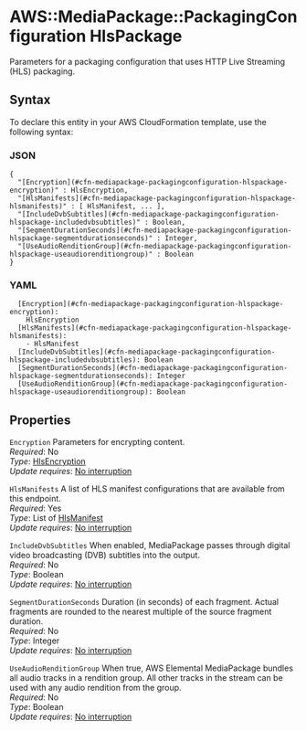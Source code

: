 # AWS::MediaPackage::PackagingConfiguration HlsPackage<a name="aws-properties-mediapackage-packagingconfiguration-hlspackage"></a>

Parameters for a packaging configuration that uses HTTP Live Streaming \(HLS\) packaging\.

## Syntax<a name="aws-properties-mediapackage-packagingconfiguration-hlspackage-syntax"></a>

To declare this entity in your AWS CloudFormation template, use the following syntax:

### JSON<a name="aws-properties-mediapackage-packagingconfiguration-hlspackage-syntax.json"></a>

```
{
  "[Encryption](#cfn-mediapackage-packagingconfiguration-hlspackage-encryption)" : HlsEncryption,
  "[HlsManifests](#cfn-mediapackage-packagingconfiguration-hlspackage-hlsmanifests)" : [ HlsManifest, ... ],
  "[IncludeDvbSubtitles](#cfn-mediapackage-packagingconfiguration-hlspackage-includedvbsubtitles)" : Boolean,
  "[SegmentDurationSeconds](#cfn-mediapackage-packagingconfiguration-hlspackage-segmentdurationseconds)" : Integer,
  "[UseAudioRenditionGroup](#cfn-mediapackage-packagingconfiguration-hlspackage-useaudiorenditiongroup)" : Boolean
}
```

### YAML<a name="aws-properties-mediapackage-packagingconfiguration-hlspackage-syntax.yaml"></a>

```
  [Encryption](#cfn-mediapackage-packagingconfiguration-hlspackage-encryption): 
    HlsEncryption
  [HlsManifests](#cfn-mediapackage-packagingconfiguration-hlspackage-hlsmanifests): 
    - HlsManifest
  [IncludeDvbSubtitles](#cfn-mediapackage-packagingconfiguration-hlspackage-includedvbsubtitles): Boolean
  [SegmentDurationSeconds](#cfn-mediapackage-packagingconfiguration-hlspackage-segmentdurationseconds): Integer
  [UseAudioRenditionGroup](#cfn-mediapackage-packagingconfiguration-hlspackage-useaudiorenditiongroup): Boolean
```

## Properties<a name="aws-properties-mediapackage-packagingconfiguration-hlspackage-properties"></a>

`Encryption`  <a name="cfn-mediapackage-packagingconfiguration-hlspackage-encryption"></a>
Parameters for encrypting content\.  
*Required*: No  
*Type*: [HlsEncryption](aws-properties-mediapackage-packagingconfiguration-hlsencryption.md)  
*Update requires*: [No interruption](https://docs.aws.amazon.com/AWSCloudFormation/latest/UserGuide/using-cfn-updating-stacks-update-behaviors.html#update-no-interrupt)

`HlsManifests`  <a name="cfn-mediapackage-packagingconfiguration-hlspackage-hlsmanifests"></a>
A list of HLS manifest configurations that are available from this endpoint\.  
*Required*: Yes  
*Type*: List of [HlsManifest](aws-properties-mediapackage-packagingconfiguration-hlsmanifest.md)  
*Update requires*: [No interruption](https://docs.aws.amazon.com/AWSCloudFormation/latest/UserGuide/using-cfn-updating-stacks-update-behaviors.html#update-no-interrupt)

`IncludeDvbSubtitles`  <a name="cfn-mediapackage-packagingconfiguration-hlspackage-includedvbsubtitles"></a>
When enabled, MediaPackage passes through digital video broadcasting \(DVB\) subtitles into the output\.  
*Required*: No  
*Type*: Boolean  
*Update requires*: [No interruption](https://docs.aws.amazon.com/AWSCloudFormation/latest/UserGuide/using-cfn-updating-stacks-update-behaviors.html#update-no-interrupt)

`SegmentDurationSeconds`  <a name="cfn-mediapackage-packagingconfiguration-hlspackage-segmentdurationseconds"></a>
Duration \(in seconds\) of each fragment\. Actual fragments are rounded to the nearest multiple of the source fragment duration\.   
*Required*: No  
*Type*: Integer  
*Update requires*: [No interruption](https://docs.aws.amazon.com/AWSCloudFormation/latest/UserGuide/using-cfn-updating-stacks-update-behaviors.html#update-no-interrupt)

`UseAudioRenditionGroup`  <a name="cfn-mediapackage-packagingconfiguration-hlspackage-useaudiorenditiongroup"></a>
When true, AWS Elemental MediaPackage bundles all audio tracks in a rendition group\. All other tracks in the stream can be used with any audio rendition from the group\.  
*Required*: No  
*Type*: Boolean  
*Update requires*: [No interruption](https://docs.aws.amazon.com/AWSCloudFormation/latest/UserGuide/using-cfn-updating-stacks-update-behaviors.html#update-no-interrupt)